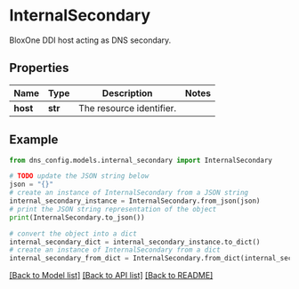 # InternalSecondary

BloxOne DDI host acting as DNS secondary.

## Properties

Name | Type | Description | Notes
------------ | ------------- | ------------- | -------------
**host** | **str** | The resource identifier. | 

## Example

```python
from dns_config.models.internal_secondary import InternalSecondary

# TODO update the JSON string below
json = "{}"
# create an instance of InternalSecondary from a JSON string
internal_secondary_instance = InternalSecondary.from_json(json)
# print the JSON string representation of the object
print(InternalSecondary.to_json())

# convert the object into a dict
internal_secondary_dict = internal_secondary_instance.to_dict()
# create an instance of InternalSecondary from a dict
internal_secondary_from_dict = InternalSecondary.from_dict(internal_secondary_dict)
```
[[Back to Model list]](../README.md#documentation-for-models) [[Back to API list]](../README.md#documentation-for-api-endpoints) [[Back to README]](../README.md)


